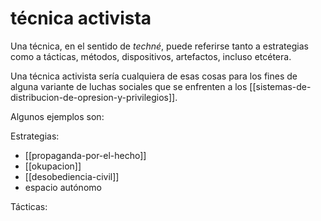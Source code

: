 # técnica activista
Una técnica, en el sentido de *techné*, puede referirse tanto a estrategias como a tácticas, métodos, dispositivos, artefactos, incluso etcétera.

Una técnica activista sería cualquiera de esas cosas para los fines de alguna variante de luchas sociales que se enfrenten a los [[sistemas-de-distribucion-de-opresion-y-privilegios]].

Algunos ejemplos son:

Estrategias:

- [[propaganda-por-el-hecho]]
- [[okupacion]]
- [[desobediencia-civil]]
- espacio autónomo

Tácticas:

